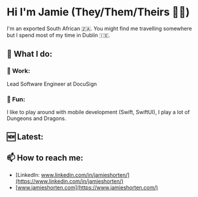# Hi I'm Jamie (They/Them/Theirs 🏳️‍⚧️)

I'm an exported South African 🇿🇦. You might find me travelling somewhere but I spend most
of my time in Dublin 🇮🇪.

## 🚀 What I do:

###  💼  Work:

Lead Software Engineer at DocuSign

### 🎲 Fun:

I like to play around with mobile development (Swift, SwiftUI), I play a lot of Dungeons
and Dragons.

## 🆕 Latest:

## 📫  How to reach me:
- [LinkedIn: www.linkedin.com/in/jamieshorten/](https://www.linkedin.com/in/jamieshorten/)
- [www.jamieshorten.com](https://www.jamieshorten.com/)

